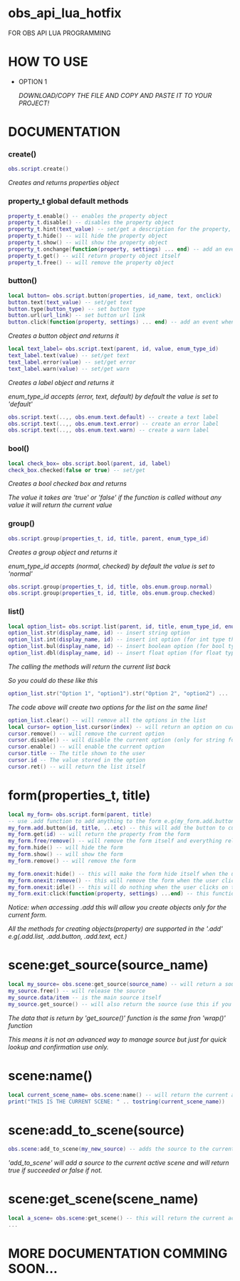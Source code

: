 # obs_api_lua_hotfix

FOR OBS API LUA PROGRAMMING

# HOW TO USE
* OPTION 1

  *DOWNLOAD/COPY THE FILE AND COPY AND PASTE IT TO YOUR PROJECT!*
# DOCUMENTATION 

### create()
```lua
obs.script.create()
```
*Creates and returns properties object*

### property_t global default methods
```lua
property_t.enable() -- enables the property object
property_t.disable() -- disables the property object
property_t.hint(text_value) -- set/get a description for the property, and shows it whenever the mouse hover over it
property_t.hide() -- will hide the property object
property_t.show() -- will show the property object
property_t.onchange(function(property, settings) ... end) -- add an event for any changes to the property object
property_t.get() -- will return property object itself
property_t.free() -- will remove the property object
```
### button()
```lua
local button= obs.script.button(properties, id_name, text, onclick)
button.text(text_value) -- set/get text
button.type(button_type) -- set button type
button.url(url_link) -- set button url link
button.click(function(property, settings) ... end) -- add an event when user clicks the button
```
*Creates a button object and returns it*
```lua
local text_label= obs.script.text(parent, id, value, enum_type_id)
text_label.text(value) -- set/get text
text_label.error(value) -- set/get error
text_label.warn(value) -- set/get warn
```
*Creates a label object and returns it*

*enum_type_id accepts (error, text, default) by default the value is set to 'default'*
```lua
obs.script.text(..,, obs.enum.text.default) -- create a text label
obs.script.text(..,, obs.enum.text.error) -- create an error label
obs.script.text(..,, obs.enum.text.warn) -- create a warn label
```
### bool()
```lua
local check_box= obs.script.bool(parent, id, label)
check_box.checked(false or true) -- set/get
```
*Creates a bool checked box and returns*

*The value it takes are 'true' or 'false' if the function is called without any value it will return the current value*
### group()
```lua
obs.script.group(properties_t, id, title, parent, enum_type_id)
```
*Creates a group object and returns it*

*enum_type_id accepts (normal, checked) by default the value is set to 'normal'*
```lua
obs.script.group(properties_t, id, title, obs.enum.group.normal)
obs.script.group(properties_t, id, title, obs.enum.group.checked)
```
### list()
```lua
local option_list= obs.script.list(parent, id, title, enum_type_id, enum_format_id)
option_list.str(display_name, id) -- insert string option
option_list.int(display_name, id) -- insert int option (for int type the id should be a number)
option_list.bul(display_name, id) -- insert boolean option (for bool type the id should be true or false)
option_list.dbl(display_name, id) -- insert float option (for float type the id should be a number)
```
*The calling the methods will return the current list back*

*So you could do these like this*
```lua
option_list.str("Option 1", "option1").str("Option 2", "option2") ...
```
*The code above will create two options for the list on the same line!*
```lua
option_list.clear() -- will remove all the options in the list
local cursor= option_list.cursor(index) -- will return an option on current index
cursor.remove() -- will remove the current option
cursor.disable() -- will disable the current option (only for string format types e.g obs.enum.list.default & obs.enum.list.string)
cursor.enable() -- will enable the current option
cursor.title -- The title shown to the user
cursor.id -- The value stored in the option
cursor.ret() -- will return the list itself
```
# form(properties_t, title)
```lua
local my_form= obs.script.form(parent, title)
-- use .add function to add anything to the form e.g(my_form.add.button(...))
my_form.add.button(id, title, ...etc) -- this will add the button to current form (Notice when using .add you don't not need to give a parent)
my_form.get(id) -- will return the property from the form
my_form.free/remove() -- will remove the form itself and everything related to it
my_form.hide() -- will hide the form
my_form.show() -- will show the form
my_form.remove() -- will remove the form

my_form.onexit:hide() -- this will make the form hide itself when the user clicks on 'exit' button
my_form.onexit:remove() -- this will remove the form when the user clicks the 'exit' button
my_form.onexit:idle() -- this will do nothing when the user clicks on the form!
my_form.exit:click(function(property, settings) ...end) -- this function will be executed when the user clicks on the 'exit' button
```
*Notice: when accessing .add this will allow you create objects only for the current form.*

*All the methods for creating objects(property) are supported in the '.add' e.g(.add.list, .add.button, .add.text, ect.)*

# scene:get_source(source_name)
```lua
local my_source= obs.scene:get_source(source_name) -- will return a source from anything that has it
my_source.free() -- will release the source
my_source.data/item -- is the main source itself
my_source.get_source() -- will also return the source (use this if you are working  with sceneitem)
```
*The data that is return by 'get_source()' function is the same fron 'wrap()' function*

*This means it is not an advanced way to manage source but just for quick lookup and confirmation use only.*
# scene:name()
```lua
local current_scene_name= obs.scene:name() -- will return the current active scene's name
print("THIS IS THE CURRENT SCENE: " .. tostring(current_scene_name))
```
# scene:add_to_scene(source)
```lua
obs.scene:add_to_scene(my_new_source) -- adds the source to the current active scene (Notice: this will return true/false)
```
*'add_to_scene' will add a source to the current active scene and will return true if succeeded or false if not.*
# scene:get_scene(scene_name)
```lua
local a_scene= obs.scene:get_scene() -- this will return the current active scene
...
```
# MORE DOCUMENTATION COMMING SOON...

